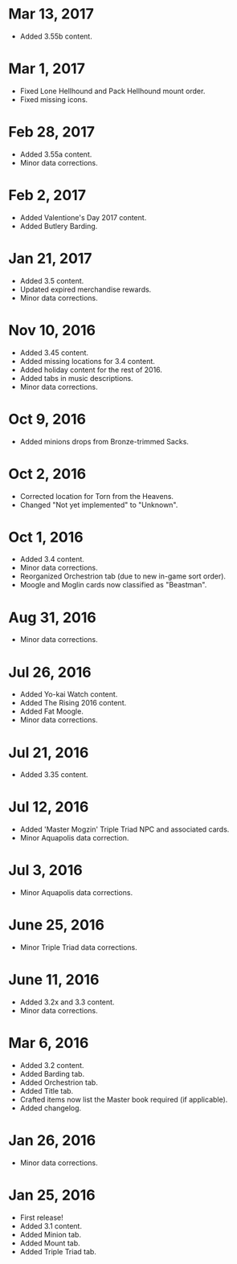 # Mar 13, 2017
- Added 3.55b content.

# Mar 1, 2017
- Fixed Lone Hellhound and Pack Hellhound mount order.
- Fixed missing icons.

# Feb 28, 2017
- Added 3.55a content.
- Minor data corrections.

# Feb 2, 2017
- Added Valentione's Day 2017 content.
- Added Butlery Barding.

# Jan 21, 2017
- Added 3.5 content.
- Updated expired merchandise rewards.
- Minor data corrections.

# Nov 10, 2016
- Added 3.45 content.
- Added missing locations for 3.4 content.
- Added holiday content for the rest of 2016.
- Added tabs in music descriptions.
- Minor data corrections.

# Oct 9, 2016
- Added minions drops from Bronze-trimmed Sacks.

# Oct 2, 2016
- Corrected location for Torn from the Heavens.
- Changed "Not yet implemented" to "Unknown".

# Oct 1, 2016
- Added 3.4 content.
- Minor data corrections.
- Reorganized Orchestrion tab (due to new in-game sort order).
- Moogle and Moglin cards now classified as "Beastman".

# Aug 31, 2016
- Minor data corrections.

# Jul 26, 2016
- Added Yo-kai Watch content.
- Added The Rising 2016 content.
- Added Fat Moogle.
- Minor data corrections.

# Jul 21, 2016
- Added 3.35 content.

# Jul 12, 2016
- Added 'Master Mogzin' Triple Triad NPC and associated cards.
- Minor Aquapolis data correction.

# Jul 3, 2016
- Minor Aquapolis data corrections.

# June 25, 2016
- Minor Triple Triad data corrections.

# June 11, 2016
- Added 3.2x and 3.3 content.
- Minor data corrections.

# Mar 6, 2016
- Added 3.2 content.
- Added Barding tab.
- Added Orchestrion tab.
- Added Title tab.
- Crafted items now list the Master book required (if applicable).
- Added changelog.

# Jan 26, 2016
- Minor data corrections.

# Jan 25, 2016
- First release!
- Added 3.1 content.
- Added Minion tab.
- Added Mount tab.
- Added Triple Triad tab.